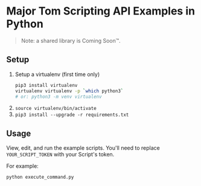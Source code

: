 # Major Tom Scripting API Examples in Python

> Note: a shared library is Coming Soon™.

## Setup

1. Setup a virtualenv (first time only)
    ```bash
    pip3 install virtualenv
    virtualenv virtualenv -p `which python3`
    # or: python3 -m venv virtualenv
    ```
1. `source virtualenv/bin/activate`
1. `pip3 install --upgrade -r requirements.txt`

## Usage

View, edit, and run the example scripts. You'll need to replace `YOUR_SCRIPT_TOKEN` with your Script's token.

For example:

```bash
python execute_command.py
```
